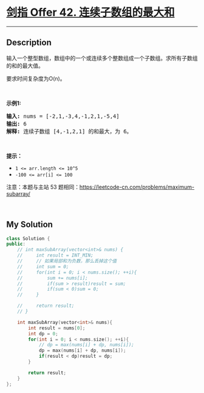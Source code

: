 # [剑指 Offer 42. 连续子数组的最大和](https://leetcode-cn.com/problems/lian-xu-zi-shu-zu-de-zui-da-he-lcof/)

---

## Description

<section>
<p>输入一个整型数组，数组中的一个或连续多个整数组成一个子数组。求所有子数组的和的最大值。</p>
<p>要求时间复杂度为O(n)。</p>
<p>&nbsp;</p>
<p><strong>示例1:</strong></p>
<pre><strong>输入:</strong> nums = [-2,1,-3,4,-1,2,1,-5,4]
<strong>输出:</strong> 6
<strong>解释:</strong>&nbsp;连续子数组&nbsp;[4,-1,2,1] 的和最大，为&nbsp;6。</pre>
<p>&nbsp;</p>
<p><strong>提示：</strong></p>
<ul>
	<li><code>1 &lt;=&nbsp;arr.length &lt;= 10^5</code></li>
	<li><code>-100 &lt;= arr[i] &lt;= 100</code></li>
</ul>
<p>注意：本题与主站 53 题相同：<a href="https://leetcode-cn.com/problems/maximum-subarray/">https://leetcode-cn.com/problems/maximum-subarray/</a></p>
<p>&nbsp;</p>
</section>


## My Solution

```cpp
class Solution {
public:
    // int maxSubArray(vector<int>& nums) {
    //     int result = INT_MIN;
    //     // 如果局部和为负数，那么丢掉这个值
    //     int sum = 0;
    //     for(int i = 0; i < nums.size(); ++i){
    //         sum += nums[i];
    //         if(sum > result)result = sum;
    //         if(sum < 0)sum = 0;
    //     }

    //     return result;
    // }

    int maxSubArray(vector<int>& nums){
        int result = nums[0];
        int dp = 0;
        for(int i = 0; i < nums.size(); ++i){
            // dp = max(nums[i] + dp, nums[i]); 
            dp = max(nums[i] + dp, nums[i]);
            if(result < dp)result = dp;
        }

        return result;
    }
};
```